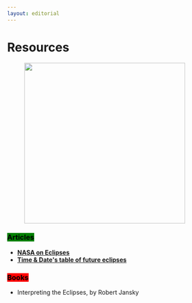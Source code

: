 ```yaml
---
layout: editorial
---
```


# Resources

<figure><img src="../../../../../.gitbook/assets/pexels-btgl-♡-18801591.jpg" alt="" width="375"><figcaption></figcaption></figure>

### <mark style="background-color:green;">Articles</mark>

* [**NASA on Eclipses**](https://science.nasa.gov/eclipses/)
* [**Time & Date's table of future eclipses**](https://www.timeanddate.com/eclipse/)



### <mark style="background-color:red;">Books</mark>

* Interpreting the Eclipses, by Robert Jansky
